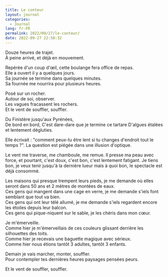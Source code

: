```yaml
---
title: Le conteur
layout: journal
categories:
  - Journal
lang: fr-FR
permalink: 2022/09/27/le-conteur/
date: 2022-09-27 22:50:32
---
```


Douze heures de trajet.\
À peine arrivé, et déjà en mouvement.

Repérée d'un coup d'œil, cette boulange fera office de repas.\
Elle a ouvert il y a quelques jours.\
Sa journée se termine dans quelques minutes.\
Sa fournée me nourrira pour plusieurs heures.

Posé sur un rocher.\
Autour de soi, observer.\
Les vagues fracassent les rochers.\
Et le vent de souffler, souffler.

Du Finistère jusqu'aux Pyrénées,\
De bord en bord,
C'est dare-dare que je termine ce tartare
D'algues étalées et lentement dégluties.

Elle écrivait : "comment peux-tu être lent si tu changes d'endroit tout le temps ?". La question est piégée dans une illusion d'optique.

Le vent me traverse, me chamboule, me remue. Il presse ma peau avec force, et pourtant, c'est doux, c'est bon, c'est lentement fatigant. Je tiens bon, je veux tenir jusqu'à la dernière lueur mais à quoi bon, le spectacle est déjà consommé.

Les maisons qui presque trempent leurs pieds, je me demande où elles seront dans 50 ans et 2 mètres de montées de eaux.\
Ces gens qui mangent dans une cage en verre, je me demande s'iels font semblant que tout va bien.\
Ces gens qui ont leur télé allumé, je me demande s'iels regardent encore les étoiles depuis leur balcon.\
Ces gens qui pique-niquent sur le sable, je les chéris dans mon cœur.

Je m'émerveille.\
Comme hier je m'émerveillais de ces couleurs glissant derrière les silhouettes des toits.\
Comme hier je recevais une baguette magique avec sérieux.\
Comme hier nous étions tantôt 3 adultes, tantôt 3 enfants.

Demain je vais marcher, monter, souffler.\
Pour contempler tes dernières heures paysages pensées peurs.

Et le vent de souffler, souffler.
